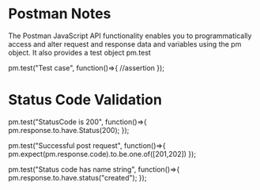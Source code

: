 # Postman Notes

The Postman JavaScript API functionality enables you to programmatically access and alter request and response data and variables using the pm object.
It also provides a test object pm.test

pm.test("Test case", function()=>{
   //assertion
});

# Status Code Validation

pm.test("StatusCode is 200", function()=>{
   pm.response.to.have.Status(200);
});

pm.test("Successful post request", function()=>{
   pm.expect(pm.response.code).to.be.one.of([201,202])
});

pm.test("Status code has name string", function()=>{
   pm.response.to.have.status("created");
});
